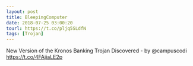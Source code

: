 ```yaml
---
layout: post
title: BleepingComputer
date: 2018-07-25 03:00:20
tourl: https://t.co/pljq5SLdfN
tags: [Trojan]
---
```

New Version of the Kronos Banking Trojan Discovered - by @campuscodi
https://t.co/4FAjiaLE2p